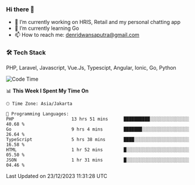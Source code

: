 ### Hi there 👋

- 🔭 I’m currently working on HRIS, Retail and my personal chatting app
- 🌱 I’m currently learning Go
- 📫 How to reach me: denridwansaputra@gmail.com


### 🛠 Tech Stack
PHP, Laravel, Javascript, Vue.Js, Typescipt, Angular, Ionic, Go, Python


<!--START_SECTION:waka-->
![Code Time](http://img.shields.io/badge/Code%20Time-4%2C029%20hrs%2041%20mins-blue)

📊 **This Week I Spent My Time On** 

```text
🕑︎ Time Zone: Asia/Jakarta

💬 Programming Languages: 
PHP                      13 hrs 51 mins      ██████████░░░░░░░░░░░░░░░   40.68 % 
Go                       9 hrs 4 mins        ███████░░░░░░░░░░░░░░░░░░   26.64 % 
TypeScript               5 hrs 38 mins       ████░░░░░░░░░░░░░░░░░░░░░   16.58 % 
HTML                     1 hr 52 mins        █░░░░░░░░░░░░░░░░░░░░░░░░   05.50 % 
JSON                     1 hr 31 mins        █░░░░░░░░░░░░░░░░░░░░░░░░   04.46 % 
```


 Last Updated on 23/12/2023 11:31:28 UTC
<!--END_SECTION:waka-->
